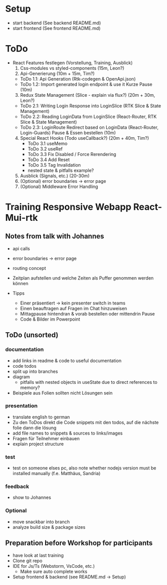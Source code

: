 # Setup
- start backend (See backend README.md)
- start frontend (See frontend README.md)

# ToDo
- React Features festlegen (Vorstellung, Training, Ausblick)
  1. Css-modules vs styled-components (15m, Leon?)
  2. Api-Generierung (10m + 15m, Tim?)
    - ToDo 1.1: Api Generation (Rtk-codegen & OpenApi.json)
    - ToDo 1.2: Import generated login endpoint & use it
  Kurze Pause (10m)
  3. Redux State Management (Slice - explain via flux?) (20m + 30m, Leon?)
    - ToDo 2.1: Writing Login Response into LoginSlice (RTK Slice & State Management)
    - ToDo 2.2: Reading LoginData from LoginSlice (React-Router, RTK Slice & State Management)
    - ToDo 2.3: LoginRoute Redirect based on LoginData (React-Router, Login-Guards)
  Pause & Essen bestellen (10m)
  4. Special React Hooks (Todo useCallback?) (20m + 40m, Tim?)
     - ToDo 3.1 useMemo
     - ToDo 3.2 useRef
     - ToDo 3.3 Fix Disabled / Force Rerendering
     - ToDo 3.4 Add Reset
     - ToDo 3.5 Tag Invalidation
     - nested state & pitfalls example?
  5. Ausblick (Signals, etc.) (20-30m)
  6. (Optional) error boundaries -> error page
  7. (Optional) Middleware Error Handling

# Training Responsive Webapp React-Mui-rtk
## Notes from talk with Johannes
- api calls
- error boundaries -> error page
- routing concept
- Zeitplan aufstellen und welche Zeiten als Puffer genommen werden können

- Tipps
  - Einer präsentiert -> kein presenter switch in teams
  - Einen beauftragen auf Fragen im Chat hinzuweisen
  - Mittagpause hintendran & vorab bestellen oder mittendrin Pause
  - Code & Bilder im Powerpoint
## ToDo (unsorted)

### documentation
- add links in readme & code to useful documentation
- code todos
- split up into branches
- diagram
  - pitfalls with nested objects in useState due to direct references to memory?
- Beispiele aus Folien sollten nicht Lösungen sein
### presentation
- translate english to german
- Zu den ToDos direkt die Code snippets mit den todos, auf die nächste folie dann die lösung
- add file names to snippets & sources to links/images
- Fragen für Teilnehmer einbauen
- explain project structure
### test
  - test on someone elses pc, also note whether nodejs version must be installed manually (f.e. Matthäus, Sandria)
### feedback
  - show to Johannes
### Optional
- move snackbar into branch
- analyze build size & package sizes

## Preparation before Workshop for participants
- have look at last training
- Clone git repo
- IDE for Js/Ts (Webstorm, VsCode, etc.)
  - Make sure auto complete works
- Setup frontend & backend (see README.md -> Setup)
